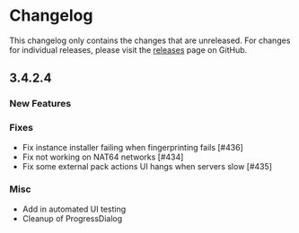 # Changelog

This changelog only contains the changes that are unreleased. For changes for individual releases, please visit the
[releases](https://github.com/ATLauncher/ATLauncher/releases) page on GitHub.

## 3.4.2.4

### New Features

### Fixes
- Fix instance installer failing when fingerprinting fails [#436]
- Fix not working on NAT64 networks [#434]
- Fix some external pack actions UI hangs when servers slow [#435]

### Misc
- Add in automated UI testing
- Cleanup of ProgressDialog
